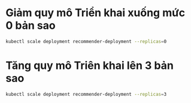 # Giảm quy mô Triển khai xuống mức 0 bản sao 
```bash
kubectl scale deployment recommender-deployment --replicas=0
```
# Tăng quy mô Triên khai lên 3 bản sao
```bash
kubectl scale deployment recommender-deployment --replicas=3
```
